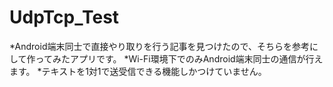 # UdpTcp_Test

*Android端末同士で直接やり取りを行う記事を見つけたので、そちらを参考にして作ってみたアプリです。
*Wi-Fi環境下でのみAndroid端末同士の通信が行えます。
*テキストを1対1で送受信できる機能しかつけていません。
